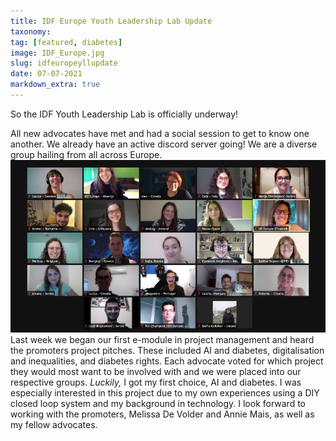 ```yaml
---
title: IDF Europe Youth Leadership Lab Update
taxonomy:
tag: [featured, diabetes]
image: IDF_Europe.jpg
slug: idfeuropeyllupdate
date: 07-07-2021
markdown_extra: true
---
```


So the IDF Youth Leadership Lab is officially underway!

All new advocates have met and had a social session to get to know one another. We already have an active discord server going! We are a diverse group hailing from all across Europe.
![The YLL class of 2021](zoomscreenshot.png)
Last week we began our first e-module in project management and heard the promoters project pitches. These included AI and diabetes, digitalisation and inequalities, and diabetes rights. Each advocate voted for which project they would most want to be involved with and we were placed into our respective groups.
*Luckily,* I got my first choice, AI and diabetes. I was especially interested in this project due to my own experiences using a DIY closed loop system and my background in technology. I look forward to working with the promoters, Melissa De Volder and Annie Mais, as well as my fellow advocates.
